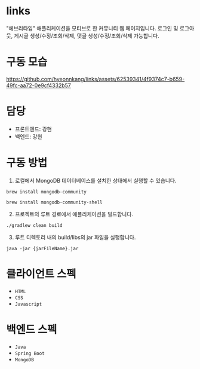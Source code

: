 # links
"에브리타임" 애플리케이션을 모티브로 한 커뮤니티 웹 페이지입니다.
로그인 및 로그아웃, 게시글 생성/수정/조회/삭제, 댓글 생성/수정/조회/삭제 가능합니다.

# 구동 모습
https://github.com/hyeonnkang/links/assets/62539341/4f9374c7-b659-49fc-aa72-0e9cf4332b57



# 담당
- 프론트엔드: 강현
- 백엔드: 강현

# 구동 방법
1. 로컬에서 MongoDB 데이터베이스를 설치한 상태에서 실행할 수 있습니다.
```shell
brew install mongodb-community
```
```shell
brew install mongodb-community-shell
```
2. 프로젝트의 루트 경로에서 애플리케이션을 빌드합니다.
```shell
./gradlew clean build
```
3. 루트 디렉토리 내의 build/libs의 jar 파일을 실행합니다.
```shell
java -jar {jarFileName}.jar
```

# 클라이언트 스펙
- `HTML`
- `CSS`
- `Javascript`

# 백엔드 스펙
- `Java`
- `Spring Boot`
- `MongoDB`

